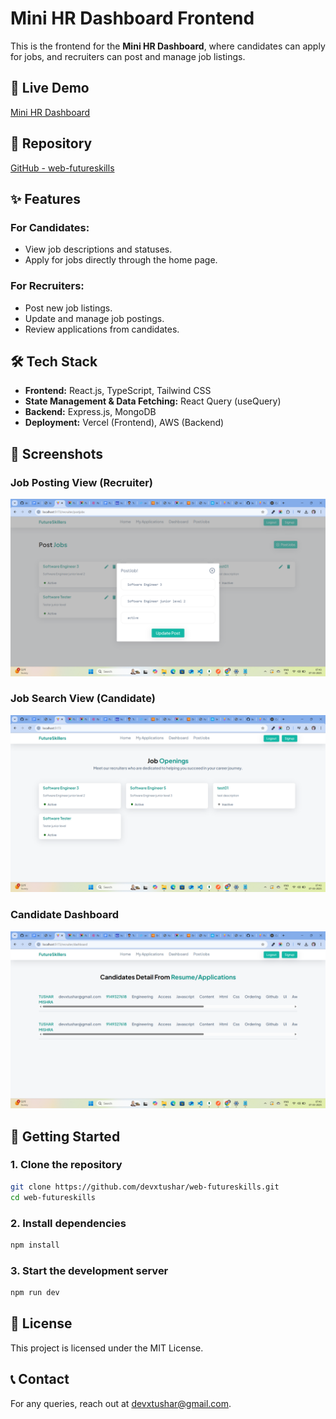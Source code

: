 # Mini HR Dashboard Frontend

This is the frontend for the **Mini HR Dashboard**, where candidates can apply for jobs, and recruiters can post and manage job listings.

## 🚀 Live Demo
[Mini HR Dashboard](https://futureskillers.vercel.app/)

## 📂 Repository
[GitHub - web-futureskills](https://github.com/devxtushar/web-futureskills)

## ✨ Features

### For Candidates:
- View job descriptions and statuses.
- Apply for jobs directly through the home page.

### For Recruiters:
- Post new job listings.
- Update and manage job postings.
- Review applications from candidates.

## 🛠 Tech Stack
- **Frontend:** React.js, TypeScript, Tailwind CSS
- **State Management & Data Fetching:** React Query (useQuery)
- **Backend:** Express.js, MongoDB
- **Deployment:** Vercel (Frontend), AWS (Backend)

## 📸 Screenshots
### Job Posting View (Recruiter)
![Job Posting](public/Screenshot%20(14).png)

### Job Search View (Candidate)
![Job Search](public/Screenshot%20(15).png)

### Candidate Dashboard
![Candidate Dashboard](public/Screenshot%20(16).png)

## 🚀 Getting Started

### 1. Clone the repository
```sh
git clone https://github.com/devxtushar/web-futureskills.git
cd web-futureskills
```

### 2. Install dependencies
```sh
npm install
```

### 3. Start the development server
```sh
npm run dev
```

## 📄 License
This project is licensed under the MIT License.

## 📞 Contact
For any queries, reach out at [devxtushar@gmail.com](mailto:devxtushar@gmail.com).



